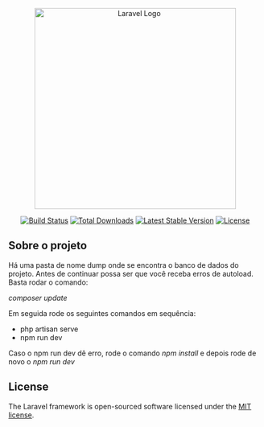 <p align="center"><a href="https://laravel.com" target="_blank"><img src="https://raw.githubusercontent.com/laravel/art/master/logo-lockup/5%20SVG/2%20CMYK/1%20Full%20Color/laravel-logolockup-cmyk-red.svg" width="400" alt="Laravel Logo"></a></p>

<p align="center">
<a href="https://github.com/laravel/framework/actions"><img src="https://github.com/laravel/framework/workflows/tests/badge.svg" alt="Build Status"></a>
<a href="https://packagist.org/packages/laravel/framework"><img src="https://img.shields.io/packagist/dt/laravel/framework" alt="Total Downloads"></a>
<a href="https://packagist.org/packages/laravel/framework"><img src="https://img.shields.io/packagist/v/laravel/framework" alt="Latest Stable Version"></a>
<a href="https://packagist.org/packages/laravel/framework"><img src="https://img.shields.io/packagist/l/laravel/framework" alt="License"></a>
</p>

## Sobre o projeto 

Há uma pasta de nome dump onde se encontra o banco de dados do projeto.
Antes de continuar possa ser que você receba erros de autoload. Basta rodar o comando:

<i>composer update</i> <br>

Em seguida rode os seguintes comandos em sequência: <br>

- php artisan serve
- npm run dev

Caso o npm run dev dê erro, rode o comando <i>npm install</i> e depois rode de novo o <i>npm run dev</i>

## License

The Laravel framework is open-sourced software licensed under the [MIT license](https://opensource.org/licenses/MIT).
